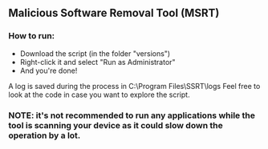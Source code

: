 ## Malicious Software Removal Tool (MSRT)

### How to run:
- Download the script (in the folder "versions")
- Right-click it and select "Run as Administrator"
- And you're done!

A log is saved during the process in C:\Program Files\SSRT\logs
Feel free to look at the code in case you want to explore the script.

### NOTE: it's not recommended to run any applications while the tool is scanning your device as it could slow down the operation by a lot.

